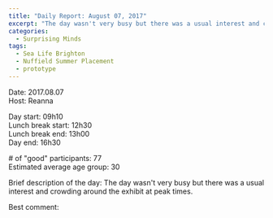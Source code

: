 ```yaml
---
title: "Daily Report: August 07, 2017"
excerpt: "The day wasn't very busy but there was a usual interest and crowding around the exhibit at peak times. "
categories:
  - Surprising Minds
tags:
  - Sea Life Brighton
  - Nuffield Summer Placement
  - prototype
---
```


Date: 2017.08.07  
Host: Reanna 

Day start: 09h10   
Lunch break start: 12h30  
Lunch break end: 13h00  
Day end: 16h30  

\# of "good" participants: 77  
Estimated average age group: 30

Brief description of the day: The day wasn't very busy but there was a usual interest and crowding around the exhibit at peak times. 

Best comment:

